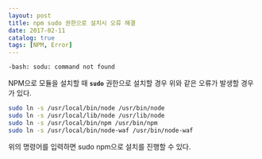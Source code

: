 ```yaml
---
layout: post
title: npm sudo 권한으로 설치시 오류 해결
date: 2017-02-11
catalog: true
tags: [NPM, Error]
---
```


```bash
-bash: sodu: command not found
```

NPM으로 모듈을 설치할 때 <code><b>sudo</b></code> 권한으로 설치할 경우 위와 같은 오류가 발생할 경우가 있다.


```bash
sudo ln -s /usr/local/bin/node /usr/bin/node
sudo ln -s /usr/local/lib/node /usr/lib/node
sudo ln -s /usr/local/bin/npm /usr/bin/npm
sudo ln -s /usr/local/bin/node-waf /usr/bin/node-waf
```

위의 명령어를 입력하면 sudo npm으로 설치를 진행할 수 있다.